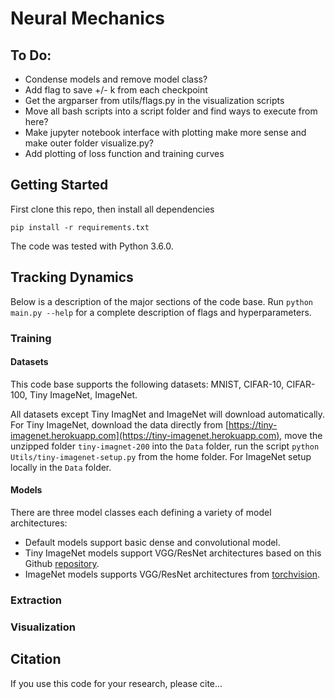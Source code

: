 # Neural Mechanics

## To Do:
- Condense models and remove model class?
- Add flag to save +/- k from each checkpoint
- Get the argparser from utils/flags.py in the visualization scripts
- Move all bash scripts into a script folder and find ways to execute from here?
- Make jupyter notebook interface with plotting make more sense and make outer folder visualize.py?
- Add plotting of loss function and training curves

## Getting Started
First clone this repo, then install all dependencies
```
pip install -r requirements.txt
```
The code was tested with Python 3.6.0.

## Tracking Dynamics
Below is a description of the major sections of the code base. Run `python main.py --help` for a complete description of flags and hyperparameters.

### Training

#### Datasets
This code base supports the following datasets: MNIST, CIFAR-10, CIFAR-100, Tiny ImageNet, ImageNet. 

All datasets except Tiny ImagNet and ImageNet will download automatically.  For Tiny ImageNet, download the data directly from [https://tiny-imagenet.herokuapp.com](https://tiny-imagenet.herokuapp.com), move the unzipped folder ``tiny-imagnet-200`` into the ```Data``` folder, run the script `python Utils/tiny-imagenet-setup.py` from the home folder. For ImageNet setup locally in the ```Data``` folder.

#### Models

There are three model classes each defining a variety of model architectures:
 - Default models support basic dense and convolutional model.
 - Tiny ImageNet models support VGG/ResNet architectures based on this Github [repository](https://github.com/weiaicunzai/pytorch-cifar100).
 - ImageNet models supports VGG/ResNet architectures from [torchvision](https://pytorch.org/docs/stable/torchvision/models.html).


### Extraction

### Visualization


## Citation
If you use this code for your research, please cite...
